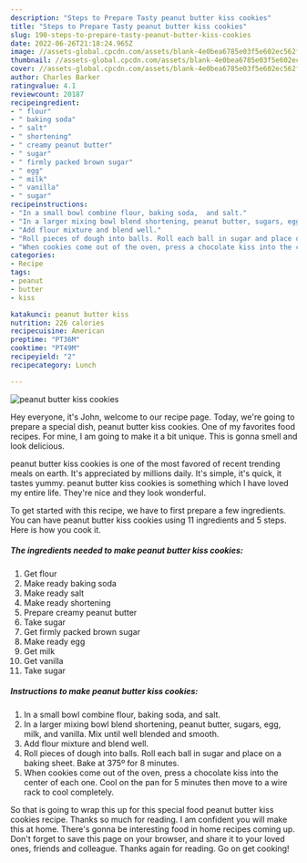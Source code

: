 ```yaml
---
description: "Steps to Prepare Tasty peanut butter kiss cookies"
title: "Steps to Prepare Tasty peanut butter kiss cookies"
slug: 190-steps-to-prepare-tasty-peanut-butter-kiss-cookies
date: 2022-06-26T21:18:24.965Z
image: //assets-global.cpcdn.com/assets/blank-4e0bea6785e03f5e602ec562f230caae08da540cada707380b4fe1bbebba43da.png
thumbnail: //assets-global.cpcdn.com/assets/blank-4e0bea6785e03f5e602ec562f230caae08da540cada707380b4fe1bbebba43da.png
cover: //assets-global.cpcdn.com/assets/blank-4e0bea6785e03f5e602ec562f230caae08da540cada707380b4fe1bbebba43da.png
author: Charles Barker
ratingvalue: 4.1
reviewcount: 20187
recipeingredient:
- " flour"
- " baking soda"
- " salt"
- " shortening"
- " creamy peanut butter"
- " sugar"
- " firmly packed brown sugar"
- " egg"
- " milk"
- " vanilla"
- " sugar"
recipeinstructions:
- "In a small bowl combine flour, baking soda,  and salt."
- "In a larger mixing bowl blend shortening, peanut butter, sugars, egg, milk, and vanilla. Mix until well blended and smooth."
- "Add flour mixture and blend well."
- "Roll pieces of dough into balls. Roll each ball in sugar and place on a baking sheet. Bake at 375º for 8 minutes."
- "When cookies come out of the oven, press a chocolate kiss into the center of each one. Cool on the pan for 5 minutes then move to a wire rack to cool completely."
categories:
- Recipe
tags:
- peanut
- butter
- kiss

katakunci: peanut butter kiss 
nutrition: 226 calories
recipecuisine: American
preptime: "PT36M"
cooktime: "PT49M"
recipeyield: "2"
recipecategory: Lunch

---
```



![peanut butter kiss cookies](//assets-global.cpcdn.com/assets/blank-4e0bea6785e03f5e602ec562f230caae08da540cada707380b4fe1bbebba43da.png)

Hey everyone, it's John, welcome to our recipe page. Today, we're going to prepare a special dish, peanut butter kiss cookies. One of my favorites food recipes. For mine, I am going to make it a bit unique. This is gonna smell and look delicious.

peanut butter kiss cookies is one of the most favored of recent trending meals on earth. It's appreciated by millions daily. It's simple, it's quick, it tastes yummy. peanut butter kiss cookies is something which I have loved my entire life. They're nice and they look wonderful.




To get started with this recipe, we have to first prepare a few ingredients. You can have peanut butter kiss cookies using 11 ingredients and 5 steps. Here is how you cook it.

<!--inarticleads1-->

##### The ingredients needed to make peanut butter kiss cookies:

1. Get  flour
1. Make ready  baking soda
1. Make ready  salt
1. Make ready  shortening
1. Prepare  creamy peanut butter
1. Take  sugar
1. Get  firmly packed brown sugar
1. Make ready  egg
1. Get  milk
1. Get  vanilla
1. Take  sugar




<!--inarticleads2-->

##### Instructions to make peanut butter kiss cookies:

1. In a small bowl combine flour, baking soda,  and salt.
1. In a larger mixing bowl blend shortening, peanut butter, sugars, egg, milk, and vanilla. Mix until well blended and smooth.
1. Add flour mixture and blend well.
1. Roll pieces of dough into balls. Roll each ball in sugar and place on a baking sheet. Bake at 375º for 8 minutes.
1. When cookies come out of the oven, press a chocolate kiss into the center of each one. Cool on the pan for 5 minutes then move to a wire rack to cool completely.




So that is going to wrap this up for this special food peanut butter kiss cookies recipe. Thanks so much for reading. I am confident you will make this at home. There's gonna be interesting food in home recipes coming up. Don't forget to save this page on your browser, and share it to your loved ones, friends and colleague. Thanks again for reading. Go on get cooking!

